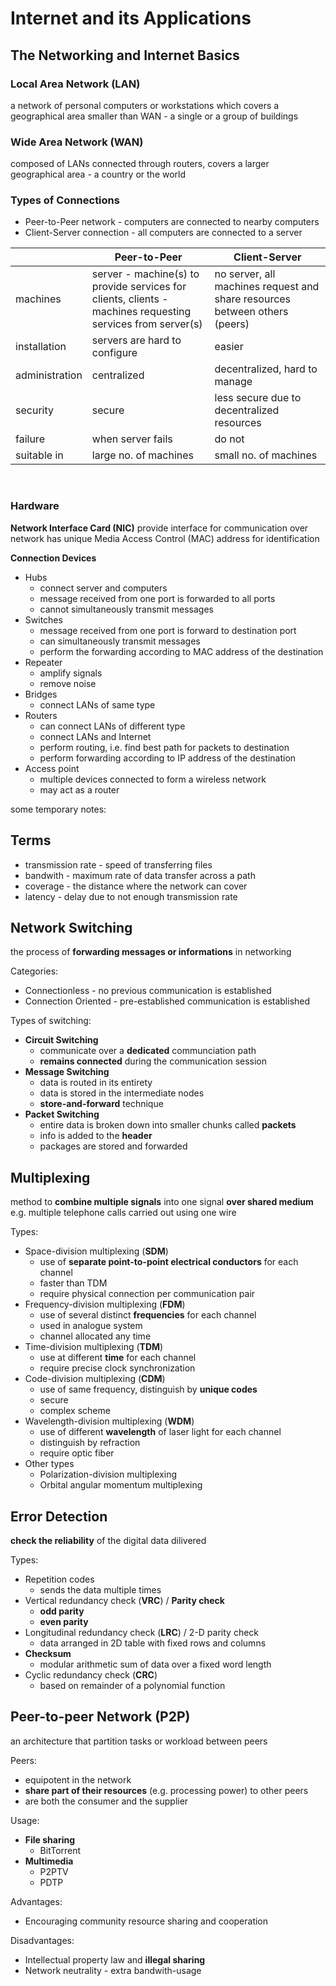 # Internet and its Applications

## The Networking and Internet Basics

### Local Area Network (LAN)
a network of personal computers or workstations which covers a geographical area smaller than WAN - a single or a group of buildings 

### Wide Area Network (WAN)
composed of LANs connected through routers, covers a larger geographical area - a country or the world

### Types of Connections
- Peer-to-Peer network - computers are connected to nearby computers
- Client-Server connection - all computers are connected to a server

</empty> | Peer-to-Peer | Client-Server
--- | --- | ---
machines | server - machine(s) to provide services for clients, clients - machines requesting services from server(s) | no server, all machines request and share resources between others (peers)
installation | servers are hard to configure | easier
administration | centralized | decentralized, hard to manage
security | secure | less secure due to decentralized resources
failure | when server fails | do not
suitable in | large no. of machines | small no. of machines
<br>

### Hardware

**Network Interface Card (NIC)**
	provide interface for communication over network
	has unique Media Access Control (MAC) address for identification

**Connection Devices**
- Hubs
	- connect server and computers
	- message received from one port is forwarded to all ports
	- cannot simultaneously transmit messages
- Switches
	- message received from one port is forward to destination port
	- can simultaneously transmit messages
	- perform the forwarding according to MAC address of the destination
- Repeater
	- amplify signals
	- remove noise
- Bridges
	- connect LANs of same type
- Routers
	- can connect LANs of different type
	- connect LANs and Internet
	- perform routing, i.e. find best path for packets to destination
	- perform forwarding according to IP address of the destination
- Access point
	- multiple devices connected to form a wireless network
	- may act as a router

some temporary notes:

## Terms
- transmission rate - speed of transferring files
- bandwith - maximum rate of data transfer across a path
- coverage - the distance where the network can cover
- latency - delay due to not enough transmission rate

## Network Switching
the process of **forwarding messages or informations** in networking

Categories:
- Connectionless - no previous communication is established
- Connection Oriented - pre-established communication is established

Types of switching:
- **Circuit Switching**
	- communicate over a **dedicated** communciation path 
	- **remains connected** during the communication session
- **Message Switching**
	- data is routed in its entirety
	- data is stored in the intermediate nodes
	- **store-and-forward** technique
- **Packet Switching**
	- entire data is broken down into smaller chunks called **packets**
	- info is added to the **header**
	- packages are stored and forwarded

## Multiplexing
method to **combine multiple signals** into one signal **over shared medium**  
e.g. multiple telephone calls carried out using one wire  

Types:
- Space-division multiplexing (**SDM**)
	- use of **separate point-to-point electrical conductors** for each channel
	- faster than TDM
	- require physical connection per communication pair
- Frequency-division multiplexing (**FDM**)
	- use of several distinct **frequencies** for each channel
	- used in analogue system
	- channel allocated any time
- Time-division multiplexing (**TDM**)
	- use at different **time** for each channel
	- require precise clock synchronization
- Code-division multiplexing (**CDM**)
	- use of same frequency, distinguish by **unique codes**
	- secure
	- complex scheme
- Wavelength-division multiplexing (**WDM**)
	- use of different **wavelength** of laser light for each channel
	- distinguish by refraction
	- require optic fiber
- Other types
	- Polarization-division multiplexing
	- Orbital angular momentum multiplexing

## Error Detection
**check the reliability** of the digital data dilivered

Types:
- Repetition codes
	- sends the data multiple times
- Vertical redundancy check (**VRC**) / **Parity check**
	- **odd parity**
	- **even parity**
- Longitudinal redundancy check (**LRC**) / 2-D parity check
	- data arranged in 2D table with fixed rows and columns
- **Checksum**
	- modular arithmetic sum of data over a fixed word length
- Cyclic redundancy check (**CRC**)
	- based on remainder of a polynomial function

## Peer-to-peer Network (P2P)
an architecture that partition tasks or workload between peers  

Peers:
- equipotent in the network
- **share part of their resources** (e.g. processing power) to other peers
- are both the consumer and the supplier

Usage:
- **File sharing**
	- BitTorrent
- **Multimedia**
	- P2PTV
	- PDTP

Advantages:
- Encouraging community resource sharing and cooperation

Disadvantages:
- Intellectual property law and **illegal sharing**
- Network neutrality - extra bandwith-usage
